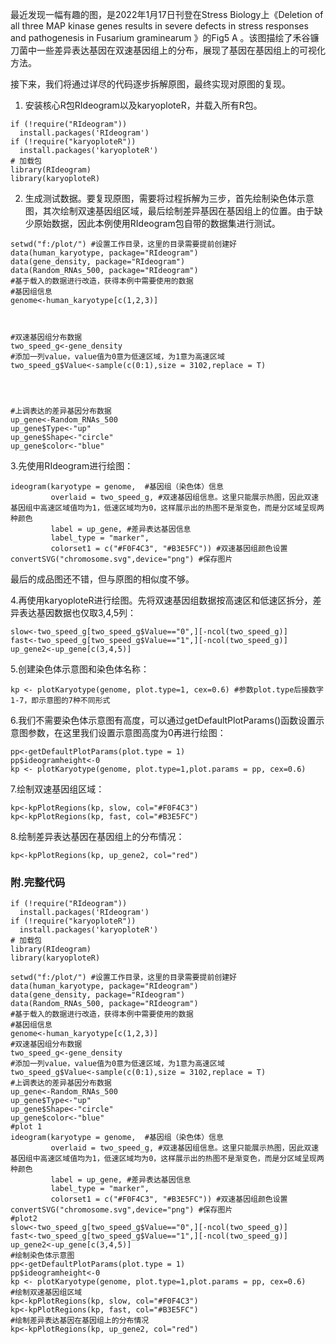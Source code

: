 最近发现一幅有趣的图，是2022年1月17日刊登在Stress Biology上《Deletion of all three MAP kinase genes results in severe defects in stress responses and pathogenesis in Fusarium graminearum 》的Fig5 A 。该图描绘了禾谷镰刀菌中一些差异表达基因在双速基因组上的分布，展现了基因在基因组上的可视化方法。



接下来，我们将通过详尽的代码逐步拆解原图，最终实现对原图的复现。



1. 安装核心R包RIdeogram以及karyoploteR，并载入所有R包。

```{}
if (!require("RIdeogram"))
  install.packages('RIdeogram')
if (!require("karyoploteR"))
  install.packages('karyoploteR') 
# 加载包
library(RIdeogram)
library(karyoploteR)
```

2. 生成测试数据。要复现原图，需要将过程拆解为三步，首先绘制染色体示意图，其次绘制双速基因组区域，最后绘制差异基因在基因组上的位置。由于缺少原始数据，因此本例使用RIdeogram包自带的数据集进行测试。

```{}
setwd("f:/plot/") #设置工作目录，这里的目录需要提前创建好
data(human_karyotype, package="RIdeogram")
data(gene_density, package="RIdeogram")
data(Random_RNAs_500, package="RIdeogram")
#基于载入的数据进行改造，获得本例中需要使用的数据
#基因组信息
genome<-human_karyotype[c(1,2,3)]



#双速基因组分布数据
two_speed_g<-gene_density
#添加一列value，value值为0意为低速区域，为1意为高速区域
two_speed_g$Value<-sample(c(0:1),size = 3102,replace = T)




#上调表达的差异基因分布数据
up_gene<-Random_RNAs_500
up_gene$Type<-"up"
up_gene$Shape<-"circle"
up_gene$color<-"blue"
```



3.先使用RIdeogram进行绘图：

```{}
ideogram(karyotype = genome,  #基因组（染色体）信息
         overlaid = two_speed_g, #双速基因组信息。这里只能展示热图，因此双速基因组中高速区域值均为1，低速区域均为0，这样展示出的热图不是渐变色，而是分区域呈现两种颜色
         label = up_gene, #差异表达基因信息
         label_type = "marker",
         colorset1 = c("#F0F4C3", "#B3E5FC")) #双速基因组颜色设置
convertSVG("chromosome.svg",device="png") #保存图片
```



最后的成品图还不错，但与原图的相似度不够。



4.再使用karyoploteR进行绘图。先将双速基因组数据按高速区和低速区拆分，差异表达基因数据也仅取3,4,5列：



```{}
slow<-two_speed_g[two_speed_g$Value=="0",][-ncol(two_speed_g)]
fast<-two_speed_g[two_speed_g$Value=="1",][-ncol(two_speed_g)]
up_gene2<-up_gene[c(3,4,5)]
```

5.创建染色体示意图和染色体名称：

```{}
kp <- plotKaryotype(genome, plot.type=1, cex=0.6) #参数plot.type后接数字1-7，即示意图的7种不同形式
```



6.我们不需要染色体示意图有高度，可以通过getDefaultPlotParams()函数设置示意图参数，在这里我们设置示意图高度为0再进行绘图：

```{}
pp<-getDefaultPlotParams(plot.type = 1)
pp$ideogramheight<-0
kp <- plotKaryotype(genome, plot.type=1,plot.params = pp, cex=0.6)
```




7.绘制双速基因组区域：

```{}
kp<-kpPlotRegions(kp, slow, col="#F0F4C3")
kp<-kpPlotRegions(kp, fast, col="#B3E5FC")
```



8.绘制差异表达基因在基因组上的分布情况：

```{}
kp<-kpPlotRegions(kp, up_gene2, col="red")
```



### 附.完整代码



```{}
if (!require("RIdeogram"))
  install.packages('RIdeogram')
if (!require("karyoploteR"))
  install.packages('karyoploteR') 
# 加载包
library(RIdeogram)
library(karyoploteR)

setwd("f:/plot/") #设置工作目录，这里的目录需要提前创建好
data(human_karyotype, package="RIdeogram")
data(gene_density, package="RIdeogram")
data(Random_RNAs_500, package="RIdeogram")
#基于载入的数据进行改造，获得本例中需要使用的数据
#基因组信息
genome<-human_karyotype[c(1,2,3)]
#双速基因组分布数据
two_speed_g<-gene_density
#添加一列value，value值为0意为低速区域，为1意为高速区域
two_speed_g$Value<-sample(c(0:1),size = 3102,replace = T)
#上调表达的差异基因分布数据
up_gene<-Random_RNAs_500
up_gene$Type<-"up"
up_gene$Shape<-"circle"
up_gene$color<-"blue"
#plot 1
ideogram(karyotype = genome,  #基因组（染色体）信息
         overlaid = two_speed_g, #双速基因组信息。这里只能展示热图，因此双速基因组中高速区域值均为1，低速区域均为0，这样展示出的热图不是渐变色，而是分区域呈现两种颜色
         label = up_gene, #差异表达基因信息
         label_type = "marker",
         colorset1 = c("#F0F4C3", "#B3E5FC")) #双速基因组颜色设置
convertSVG("chromosome.svg",device="png") #保存图片
#plot2
slow<-two_speed_g[two_speed_g$Value=="0",][-ncol(two_speed_g)]
fast<-two_speed_g[two_speed_g$Value=="1",][-ncol(two_speed_g)]
up_gene2<-up_gene[c(3,4,5)]
#绘制染色体示意图
pp<-getDefaultPlotParams(plot.type = 1)
pp$ideogramheight<-0
kp <- plotKaryotype(genome, plot.type=1,plot.params = pp, cex=0.6)
#绘制双速基因组区域
kp<-kpPlotRegions(kp, slow, col="#F0F4C3")
kp<-kpPlotRegions(kp, fast, col="#B3E5FC")
#绘制差异表达基因在基因组上的分布情况
kp<-kpPlotRegions(kp, up_gene2, col="red")
```
